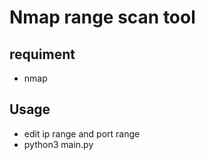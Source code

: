 # Nmap range scan tool

## requiment
- nmap

## Usage
- edit ip range and port range
- python3 main.py
